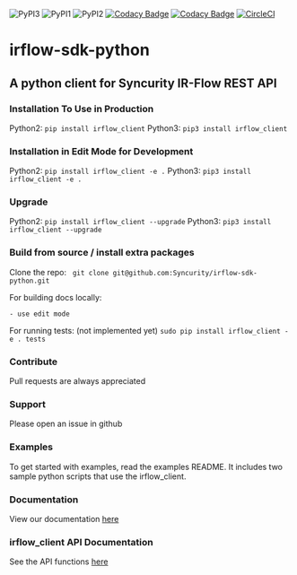 ![PyPI3](https://img.shields.io/badge/pypi-1.5.3-blue.svg)
![PyPI1](https://img.shields.io/badge/python-2.7+-brightgreen.svg)
![PyPI2](https://img.shields.io/badge/python-3.6+-brightgreen.svg)
[![Codacy Badge](https://api.codacy.com/project/badge/Grade/47bf392599fb4d27931d4d1225e37835)](https://www.codacy.com?utm_source=github.com&amp;utm_medium=referral&amp;utm_content=Syncurity/irflow-sdk-python&amp;utm_campaign=Badge_Grade)
[![Codacy Badge](https://api.codacy.com/project/badge/Coverage/47bf392599fb4d27931d4d1225e37835)](https://www.codacy.com?utm_source=github.com&utm_medium=referral&utm_content=Syncurity/irflow-sdk-python&utm_campaign=Badge_Coverage)
[![CircleCI](https://circleci.com/gh/Syncurity/irflow-sdk-python.svg?style=svg&circle-token=19e583ed7083a852759e89dfac9e744a2d854088)](https://circleci.com/gh/Syncurity/irflow-sdk-python)

# irflow-sdk-python

## A python client for Syncurity IR-Flow REST API

### Installation To Use in Production
Python2: `pip install irflow_client`
Python3: `pip3 install irflow_client`

### Installation in Edit Mode for Development
Python2: `pip install irflow_client -e .`
Python3: `pip3 install irflow_client -e .`

### Upgrade
Python2: `pip install irflow_client --upgrade`
Python3: `pip3 install irflow_client --upgrade`

### Build from source / install extra packages
Clone the repo:
` git clone git@github.com:Syncurity/irflow-sdk-python.git`  

For building docs locally:

    - use edit mode

For running tests: (not implemented yet)
`sudo pip install irflow_client -e . tests`

### Contribute
Pull requests are always appreciated

### Support
Please open an issue in github

### Examples
To get started with examples, read the examples README.
It includes two sample python scripts that use the irflow_client.

### Documentation
View our documentation [here](https://syncurity-irflow-sdk-python.readthedocs-hosted.com/en/latest/)

### irflow_client API Documentation
See the API functions [here](https://syncurity-irflow-sdk-python.readthedocs-hosted.com/en/dev/class.html#class)

